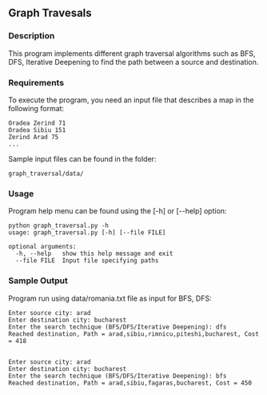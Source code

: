 ## Graph Travesals

### Description
This program implements different graph traversal algorithms such as BFS, DFS, Iterative Deepening to find the path between a source and destination.

### Requirements

To execute the program, you need an input file that describes a map in the following format:

    Oradea Zerind 71
    Oradea Sibiu 151
    Zerind Arad 75
    ...

Sample input files can be found in the folder:

    graph_traversal/data/


### Usage

Program help menu can be found using the [-h] or [--help] option:

    python graph_traversal.py -h
    usage: graph_traversal.py [-h] [--file FILE]

    optional arguments:
      -h, --help   show this help message and exit
      --file FILE  Input file specifying paths


### Sample Output

Program run using data/romania.txt file as input for BFS, DFS:

    Enter source city: arad
    Enter destination city: bucharest
    Enter the search technique (BFS/DFS/Iterative Deepening): dfs
    Reached destination, Path = arad,sibiu,rimnicu,piteshi,bucharest, Cost = 418


    Enter source city: arad
    Enter destination city: bucharest
    Enter the search technique (BFS/DFS/Iterative Deepening): bfs
    Reached destination, Path = arad,sibiu,fagaras,bucharest, Cost = 450